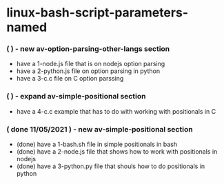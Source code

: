 # linux-bash-script-parameters-named

### (  ) - new av-option-parsing-other-langs section
* have a 1-node.js file that is on nodejs option parsing
* have a 2-python.js file on option parsing in python
* have a 3-c.c file on C option parssing

### (  ) - expand av-simple-positional section
* have a 4-c.c example that has to do with working with positionals in C

### ( done 11/05/2021 ) - new av-simple-positional section
* (done) have a 1-bash.sh file in simple positionals in bash
* (done) have a 2-node.js file that shows how to work with positionals in nodejs
* (done) have a 3-python.py file that shouls how to do positionals in python